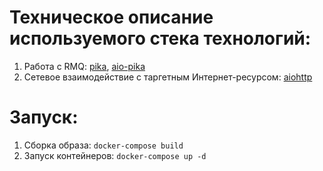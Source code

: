 # Техническое описание используемого стека технологий:
1. Работа с RMQ: [pika](https://pika.readthedocs.io/en/stable/), [aio-pika](https://aio-pika.readthedocs.io/en/latest/)
2. Сетевое взаимодействие с таргетным Интернет-ресурсом: [aiohttp](https://docs.aiohttp.org/en/stable/)

# Запуск:
1. Сборка образа: `docker-compose build`
2. Запуск контейнеров: `docker-compose up -d`